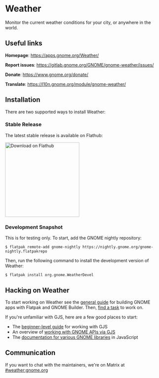 # Weather

Monitor the current weather conditions for your city, or anywhere in the world.

## Useful links

**Homepage**: https://apps.gnome.org/Weather/

**Report issues**: https://gitlab.gnome.org/GNOME/gnome-weather/issues/

**Donate**: https://www.gnome.org/donate/

**Translate**: https://l10n.gnome.org/module/gnome-weather/

## Installation

There are two supported ways to install Weather:

### Stable Release

The latest stable release is available on Flathub:

<a href='https://flathub.org/apps/details/org.gnome.Weather'><img width='240' alt='Download on Flathub' src='https://flathub.org/api/badge?svg&locale=en'/></a>

### Development Snapshot

This is for testing only. To start, add the GNOME nightly repository:

```
$ flatpak remote-add gnome-nightly https://nightly.gnome.org/gnome-nightly.flatpakrepo
```

Then, run the following command to install the development version of Weather:

```
$ flatpak install org.gnome.WeatherDevel
```

## Hacking on Weather

To start working on Weather see the [general guide](https://wiki.gnome.org/Newcomers/BuildProject) for building GNOME apps
with Flatpak and GNOME Builder. Then, [find a task](https://gitlab.gnome.org/GNOME/gnome-weather/issues?label_name%5B%5D=4.+Newcomers) to work on.

If you're unfamiliar with GJS, here are a few good places to start:

* The [beginner-level guide](https://gjs-guide.gitlab.io/) for working with GJS
* An overview of [working with GNOME APIs via GJS](https://gitlab.gnome.org/GNOME/gjs/wikis/Mapping)
* The [documentation for various GNOME libraries](https://devdocs.baznga.org/) in JavaScript

## Communication

If you want to chat with the maintainers, we're on Matrix at [#weather:gnome.org](https://matrix.to/#/#weather:gnome.org)

